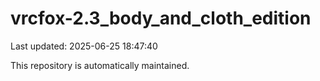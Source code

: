 # vrcfox-2.3_body_and_cloth_edition

Last updated: 2025-06-25 18:47:40

This repository is automatically maintained.
